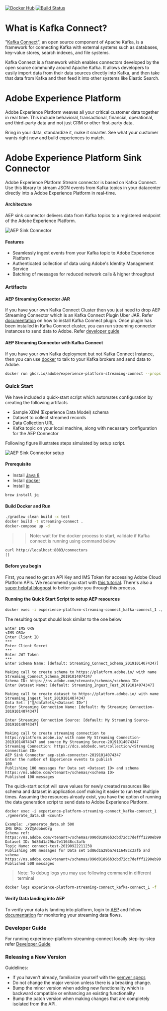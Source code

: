 \
[![Docker Hub](https://img.shields.io/badge/docker-latest-blue.svg)](https://hub.docker.com/r/adobe/experience-platform-streaming-connect/)
[![Build Status](https://travis-ci.com/adobe/experience-platform-streaming-connect.svg?branch=master)](https://travis-ci.com/adobe/experience-platform-streaming-connect)

# What is Kafka Connect?

"[Kafka Connect](https://docs.confluent.io/current/connect/index.html)", an open source component of Apache Kafka, is a framework for connecting Kafka with external systems such as databases, key-value stores, search indexes, and file systems.

Kafka Connect is a framework which enables connectors developed by the open source community around Apache Kafka. It allows developers to easily import data from their data sources directly into Kafka, and then take that data from Kafka and then feed it into other systems like Elastic Search.

# Adobe Experience Platform

Adobe Experience Platform weaves all your critical customer data together in real time. This include behavioral, transactional, financial, operational, and third-party data and not just CRM or other first-party data.

Bring in your data, standardize it, make it smarter. See what your customer wants right now and build experiences to match.
 
# Adobe Experience Platform Sink Connector

Adobe Experience Platform Stream connector is based on Kafka Connect. Use this library to stream JSON events from Kafka topics in your datacenter directly into a Adobe Experience Platform in real-time.

#### Architecture

AEP sink connector delivers data from Kafka topics to a registered endpoint of the Adobe Experience Platform.

![AEP Sink Connector](./doc/resources/aep_sink_connector.png)

#### Features

* Seamlessly ingest events from your Kafka topic to Adobe Experience Platform
* Authenticated collection of data using Adobe's Identity Management Service 
* Batching of messages for reduced network calls & higher throughput

### Artifacts

#### AEP Streaming Connector JAR

If you have your own Kafka Connect Cluster then you just need to drop AEP Streaming Connector which is an Kafka Connect
Plugin Uber JAR. Refer [documentation](https://docs.confluent.io/current/connect/userguide.html#installing-plugins)
on how to install Kafka Connect plugin.
Once plugin has been installed in Kafka Connect cluster, you can run streaming connector instances to send data to
Adobe. Refer [developer guide](./DEVELOPER_GUIDE.md#run-aep-streaming-connector)

#### AEP Streaming Connector with Kafka Connect

If you have your own Kafka deployment but not Kafka Connect Instance, then you can use [docker](https://hub.docker.com/r/adobe/experience-platform-streaming-connect)
to talk to your Kafka brokers and send data to Adobe.
```bash
docker run ghcr.io/adobe/experience-platform-streaming-connect --props connect.bootstrap.servers=<karkabrokers:port>
```

### Quick Start

We have included a quick-start script which automates configuration by creating the following artifacts
* Sample XDM (Experience Data Model) schema
* Dataset to collect streamed records
* Data Collection URL
* Kafka topic on your local machine, along with necessary configuration for the AEP Connector

Following figure illustrates steps simulated by setup script.

![AEP Sink Connector setup](./doc/resources/aep_sink_connector_setup.png)

#### Prerequisite
* Install [Java 8][java-8]
* Install [docker][docker]
* Install [jq][jq-tool]
```bash
brew install jq
```

#### Build Docker and Run
```bash
./gradlew clean build -x test
docker build -t streaming-connect .
docker-compose up -d
```

>> Note: wait for the docker process to start, validate if Kafka connect is running using command below
```bash
curl http://localhost:8083/connectors
[]
```

#### Before you begin

First, you need to get an API Key and IMS Token for accessing Adobe Cloud Platform APIs.
We recommend you start with [this tutorial][tutorial].  There's also a [super helpful blogpost][blogpost] to better
guide you through this process.

#### Running the Quick Start Script to setup AEP resources
```bash
docker exec -i experience-platform-streaming-connect_kafka-connect_1 ./setup.sh
```
The resulting output should look similar to the one below
```
Enter IMS ORG
<IMS-ORG>
Enter Client ID
***
Enter Client Secret
***
Enter JWT Token
***
Enter Schema Name: [default: Streaming_Connect_Schema_20191014074347]

Making call to create schema to https://platform.adobe.io/ with name Streaming_Connect_Schema_20191014074347
Schema ID: https://ns.adobe.com/<tenant>/schemas/<schema ID>
Enter Dataset Name: [default: Streaming_Ingest_Test_20191014074347]

Making call to create dataset to https://platform.adobe.io/ with name Streaming_Ingest_Test_20191014074347
Data Set: ["@/dataSets/<Dataset ID>"]
Enter Streaming Connection Name: [default: My Streaming Connection-20191014074347]

Enter Streaming Connection Source: [default: My Streaming Source-20191014074347]

Making call to create streaming connection to https://platform.adobe.io/ with name My Streaming Connection-20191014074347 and source My Streaming Source-20191014074347
Streaming Connection: https://dcs.adobedc.net/collection/<Streaming Connection ID>
AEP Sink Connector aep-sink-connector-20191014074347
Enter the number of Experience events to publish
100
Publishing 100 messages for Data set <Dataset ID> and schema https://ns.adobe.com/<tenant>/schemas/<schema ID>
Published 100 messages

```

The quick-start script will save values for newly created resources like schema and dataset in application.conf
making it easier to run test multiple times. Assuming the resources already exist, you have the option of running
the data generation script to send data to Adobe Experience Platform.
```
docker exec -i experience-platform-streaming-connect_kafka-connect_1 ./generate_data.sh <count>

Example: ./generate_data.sh 500
IMS ORG: XYZ@AdobeOrg
Schema ref: https://ns.adobe.com/<tenant>/schemas/090d01896b3cbd72dc7defff1290eb99
Dataset ID: 5d86d1a29ba7e11648cc3afb
Topic Name: connect-test-20190922211238
Publishing 500 messages for Data set 5d86d1a29ba7e11648cc3afb and schema https://ns.adobe.com/<tenant>/schemas/090d01896b3cbd72dc7defff1290eb99
Published 500 messages
```

> Note: To debug logs you may use following command in different terminal
```bash
docker logs experience-platform-streaming-connect_kafka-connect_1 -f
```

#### Verify Data landing into AEP
To verify your data is landing into platform, login to [AEP][aep] and follow [documentation][monitor-streaming-data-flows] for monitoring your streaming data flows.

### Developer Guide
For running experience-platform-streaming-connect locally step-by-step refer [Developer Guide](./DEVELOPER_GUIDE.md)

### Releasing a New Version

Guidelines:
* If you haven't already, familiarize yourself with the [semver specs](http://semver.org/)
* Do not change the major version unless there is a breaking change.
* Bump the minor version when adding new functionality which is backward compatible or enhancing an existing functionality
* Bump the patch version when making changes that are completely isolated from the API.

[aep]: https://platform.adobe.com
[docker]: https://www.docker.com/
[java-8]: https://www.oracle.com/technetwork/java/javase/downloads/jdk8-downloads-2133151.html
[jq-tool]: https://stedolan.github.io/jq/download/
[monitor-streaming-data-flows]: https://www.adobe.io/apis/experienceplatform/home/data-ingestion/data-ingestion-services.html#!api-specification/markdown/narrative/technical_overview/streaming_ingest/e2e-monitor-streaming-data-flows.md
[blogpost]: https://medium.com/adobetech/using-postman-for-jwt-authentication-on-adobe-i-o-7573428ffe7f
[tutorial]: https://www.adobe.io/apis/experienceplatform/home/tutorials/alltutorials.html#!api-specification/markdown/narrative/tutorials/authenticate_to_acp_tutorial/authenticate_to_acp_tutorial.md

